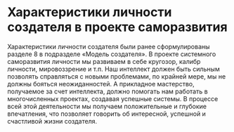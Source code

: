 # Характеристики личности создателя в проекте саморазвития

Характеристики личности создателя были ранее сформулированы разделе 8 в подразделе «Модель создателя». В проекте системного саморазвития личности мы развиваем в себе кругозор, калибр личности, мировоззрение и т.п. Наш интеллект должен быть сильным позволять справляться с новыми проблемами, по крайней мере, мы не должны бояться неожиданностей. А прикладное мастерство, получаемое за счет интеллекта, должно помогать нам работать в многочисленных проектах, создавая успешные системы. В процессе всей этой деятельности мы получаем положительные и глубокие впечатления, что позволяет говорить об интересной, успешной и счастливой жизни создателя.
